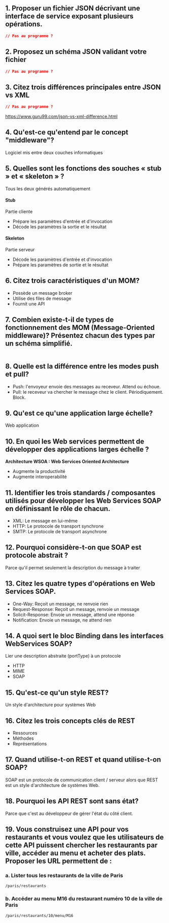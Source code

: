 ## 1. Proposer un fichier JSON décrivant une interface de service exposant plusieurs opérations. 
```json
// Pas au programme ?
```
## 2. Proposez un schéma JSON validant votre fichier
```json
// Pas au programme ?
```
## 3. Citez trois différences principales entre JSON vs XML
```json
// Pas au programme ?
```
https://www.guru99.com/json-vs-xml-difference.html
## 4. Qu'est-ce qu'entend par le concept "middleware"?
Logiciel mis entre deux couches informatiques
## 5. Quelles sont les fonctions des souches « stub » et « skeleton » ?
Tous les deux générés automatiquement
#### Stub
Partie cliente
- Prépare les paramètres d'entrée et d'invocation
- Décode les paramètres la sortie et le résultat
#### Skeleton
Partie serveur
- Décode les paramètres d'entrée et d'invocation
- Prépare les paramètres de sortie et le résultat
## 6. Citez trois caractéristiques d'un MOM?
- Possède un message broker
- Utilise des files de message
- Fournit une API
## 7. Combien existe-t-il de types de fonctionnement des MOM (Message-Oriented middleware)? Présentez chacun des types par un schéma simplifié. 
```

```
## 8. Quelle est la différence entre les modes push et pull?
- Push: l'envoyeur envoie des messages au receveur. Attend ou échoue.
- Pull: le receveur va chercher le message chez le client. Périodiquement. Block.
## 9. Qu'est ce qu'une application large échelle?
Web application
## 10. En quoi les Web services permettent de développer des applications larges échelle ?
**Architecture WSOA : Web Services Oriented Architecture**
- Augmente la productivité 
- Augmente interoperabilité
## 11. Identifier les trois standards / composantes utilisés pour développer les Web Services SOAP en définissant le rôle de chacun. 
- XML: Le message en lui-même
- HTTP: Le protocole de transport synchrone
- SMTP: Le protocole de transport asynchrone
## 12. Pourquoi considère-t-on que SOAP est protocole abstrait ?
Parce qu'il permet seulement la description du message à traiter
## 13. Citez les quatre types d'opérations en Web Services SOAP. 
- One-Way: Reçoit un message, ne renvoie rien
- Request-Response: Reçoit un message, renvoie un message
- Solicit-Response: Envoie un message, attend une réponse
- Notification: Envoie un message, ne attend rien
## 14. A quoi sert le bloc Binding dans les interfaces WebServices SOAP?
Lier une description abstraite (portType) à un protocole
- HTTP
- MIME
- SOAP
## 15. Qu'est-ce qu'un style REST?
Un style d'architecture pour systèmes Web
## 16. Citez les trois concepts clés de REST
- Ressources 
- Méthodes
- Représentations
## 17. Quand utilise-t-on REST et quand utilise-t-on SOAP?
SOAP est un protocole de communication client / serveur alors que REST est un style d'architecture de systèmes Web.
## 18. Pourquoi les API REST sont sans état?
Parce que c'est au développeur de gérer l'état du côté client.
## 19. Vous construisez une API pour vos restaurants et vous voulez que les utilisateurs de cette API puissent chercher les restaurants par ville, accéder au menu et acheter des plats. Proposer les URL permettent de :
### a. Lister tous les restaurants de la ville de Paris
```
/paris/restaurants
```
### b. Accéder au menu M16 du restaurant numéro 10 de la ville de Paris
```
/paris/restaurants/10/menu/M16
```
